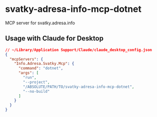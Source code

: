 # svatky-adresa-info-mcp-dotnet
MCP server for svatky.adresa.info

## Usage with Claude for Desktop
```json
// ~/Library/Application Support/Claude/claude_desktop_config.json
{
  "mcpServers": {
    "Info.Adresa.Svatky.Mcp": {
      "command": "dotnet",
      "args": [
        "run",
        "--project",
        "/ABSOLUTE/PATH/TO/svatky-adresa-info-mcp-dotnet",
        "--no-build"
      ]
    }
  }
}
```
